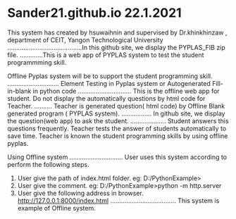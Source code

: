 # Sander21.github.io   22.1.2021
This system has created by hsuwaihnin and supervised by Dr.khinkhinzaw , department of CEIT, Yangon Technological University
..........................................In this github site, we display the PYPLAS_FIB zip file.
.............This is a web app of PYPLAS system to test the student programmming skill.

Offline Pyplas system will be to support the student programming skill.
.............................
Element Testing in Pyplas system or Autogenerated Fill-in-blank in python code
..............................
This is the offline web app for student.
Do not display the automatically questions by html code for Teacher.
..........
Teacher is generated question( html code) by Offline Blank generated program ( PYPLAS system).
.................
In github site, we display the question(web app) to ask the student.
....................
Student answers this questions frequently.
Teacher tests the answer of students automatically to save time.
Teacher is known the student programming skills by using offline pyplas.

Using Offline  system
..............................
User uses this system according to perform the following steps.
1. User give the path of index.html folder.
eg:  D:/PythonExample>
2. User give the comment.
eg: D:/PythonExample>python -m http.server
3. User give the following address in browser.
http://127.0.0.1:8000/index.html
.....................................
This system is example of Offline system.
